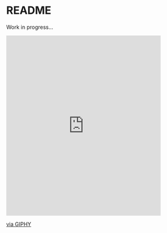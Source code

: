 # README

Work in progress...
<iframe src="https://giphy.com/embed/B1pdWmYXh4fHIVMO6F" width="411" height="480" frameBorder="0" class="giphy-embed" allowFullScreen></iframe><p><a href="https://giphy.com/gifs/B1pdWmYXh4fHIVMO6F">via GIPHY</a></p>
